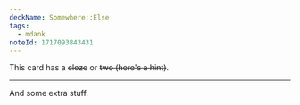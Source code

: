 ```yaml
---
deckName: Somewhere::Else
tags:
  - mdank
noteId: 1717093843431
---
```


This card has a ~~cloze~~ or ~~two (here's a hint)~~.

---

And some extra stuff.

